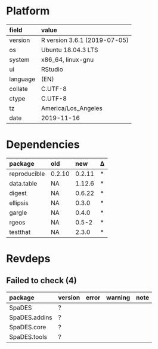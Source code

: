 # Platform

|field    |value                        |
|:--------|:----------------------------|
|version  |R version 3.6.1 (2019-07-05) |
|os       |Ubuntu 18.04.3 LTS           |
|system   |x86_64, linux-gnu            |
|ui       |RStudio                      |
|language |(EN)                         |
|collate  |C.UTF-8                      |
|ctype    |C.UTF-8                      |
|tz       |America/Los_Angeles          |
|date     |2019-11-16                   |

# Dependencies

|package      |old    |new    |Δ  |
|:------------|:------|:------|:--|
|reproducible |0.2.10 |0.2.11 |*  |
|data.table   |NA     |1.12.6 |*  |
|digest       |NA     |0.6.22 |*  |
|ellipsis     |NA     |0.3.0  |*  |
|gargle       |NA     |0.4.0  |*  |
|rgeos        |NA     |0.5-2  |*  |
|testthat     |NA     |2.3.0  |*  |

# Revdeps

## Failed to check (4)

|package       |version |error |warning |note |
|:-------------|:-------|:-----|:-------|:----|
|SpaDES        |?       |      |        |     |
|SpaDES.addins |?       |      |        |     |
|SpaDES.core   |?       |      |        |     |
|SpaDES.tools  |?       |      |        |     |

